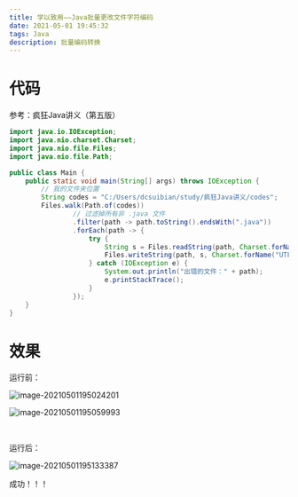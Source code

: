 ```yaml
---
title: 学以致用——Java批量更改文件字符编码
date: 2021-05-01 19:45:32
tags: Java
description: 批量编码转换
---
```


# 代码

参考：疯狂Java讲义（第五版）

```java
import java.io.IOException;
import java.nio.charset.Charset;
import java.nio.file.Files;
import java.nio.file.Path;

public class Main {
    public static void main(String[] args) throws IOException {
        // 我的文件夹位置
        String codes = "C:/Users/dcsuibian/study/疯狂Java讲义/codes";
        Files.walk(Path.of(codes))
                // 过滤掉所有非 .java 文件
                .filter(path -> path.toString().endsWith(".java"))
                .forEach(path -> {
                    try {
                        String s = Files.readString(path, Charset.forName("GBK"));
                        Files.writeString(path, s, Charset.forName("UTF-8"));
                    } catch (IOException e) {
                        System.out.println("出错的文件：" + path);
                        e.printStackTrace();
                    }
                });
    }
}
```

# 效果

运行前：

![image-20210501195024201](https://dcsuibian-public-resources.oss-cn-hangzhou.aliyuncs.com/img/20210501195301.png)

![image-20210501195059993](https://dcsuibian-public-resources.oss-cn-hangzhou.aliyuncs.com/img/20210501195304.png)

<br/>



运行后：

![image-20210501195133387](https://dcsuibian-public-resources.oss-cn-hangzhou.aliyuncs.com/img/20210501195306.png)

成功！！！
